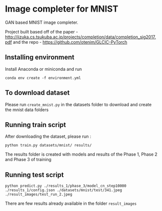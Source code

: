 # Image completer for MNIST
GAN based MNIST image completer.

Project built based off of the paper - http://iizuka.cs.tsukuba.ac.jp/projects/completion/data/completion_sig2017.pdf and the repo - https://github.com/otenim/GLCIC-PyTorch

## Installing environment
Install Anaconda or miniconda and run 

```
conda env create -f environment.yml
```

## To download dataset
Please run `create_mnist.py` in the datasets folder to download and create the mnist data folders

## Running train script
After downloading the dataset, please run :

``` 
python train.py datasets/mnist/ results/
```

The results folder is created with models and results of the Phase 1, Phase 2 and Phase 3 of training


## Running test script
```
python predict.py ./results_1/phase_3/model_cn_step10000 ./results_1/config.json ./datasets/mnist/test/341.jpeg ./result_images/test_run_2.jpeg
```

There are few results already available in the folder `result_images`